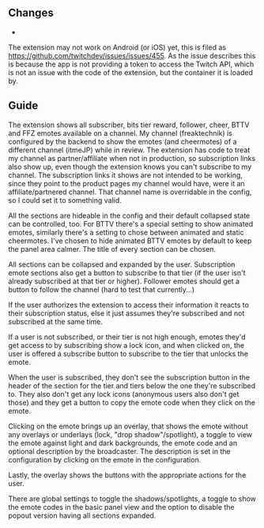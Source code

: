 ## Changes

-

The extension may not work on Android (or iOS) yet, this is filed as https://github.com/twitchdev/issues/issues/455. As the issue describes this is because the app is not providing a token to access the Twitch API, which is not an issue with the code of the extension, but the container it is loaded by.

## Guide

The extension shows all subscriber, bits tier reward, follower, cheer, BTTV and FFZ emotes available on a channel. My channel (freaktechnik) is configured by the backend to show the emotes (and cheermotes) of a different channel (itmeJP) while in review. The extension has code to treat my channel as partner/affiliate when not in production, so subscription links also show up, even though the extension knows you can't subscribe to my channel. The subscription links it shows are not intended to be working, since they point to the product pages my channel would have, were it an affiliate/partnered channel. That channel name is overridable in the config, so I could set it to something valid.

All the sections are hideable in the config and their default collapsed state can be controlled, too. For BTTV there's a special setting to show animated emotes, similarly there's a setting to chose between animated and static cheermotes. I've chosen to hide animated BTTV emotes by default to keep the panel area calmer. The title of every section can be chosen.

All sections can be collapsed and expanded by the user. Subscription emote sections also get a button to subscribe to that tier (if the user isn't already subscribed at that tier or higher). Follower emotes should get a button to follow the channel (hard to test that currently...)

If the user authorizes the extension to access their information it reacts to their subscription status, else it just assumes they're subscribed and not subscribed at the same time.

If a user is not subscribed, or their tier is not high enough, emotes they'd get access to by subscribing show a lock icon, and when clicked on, the user is offered a subscribe button to subscribe to the tier that unlocks the emote.

When the user is subscribed, they don't see the subscription button in the header of the section for the tier and tiers below the one they're subscribed to. They also don't get any lock icons (anonymous users also don't get those) and they get a button to copy the emote code when they click on the emote.

Clicking on the emote brings up an overlay, that shows the emote without any overlays or underlays (lock, "drop shadow"/spotlight), a toggle to view the emote against light and dark backgrounds, the emote code and an optional description by the broadcaster. The description is set in the configuration by clicking on the emote in the configuration.

Lastly, the overlay shows the buttons with the appropriate actions for the user.

There are global settings to toggle the shadows/spotlights, a toggle to show the emote codes in the basic panel view and the option to disable the popout version having all sections expanded.

